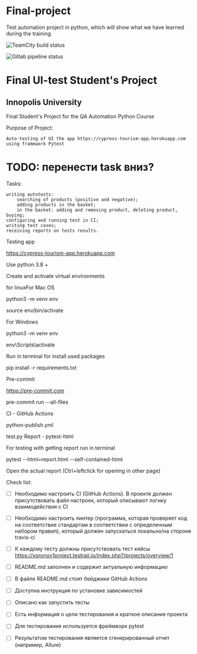 # Final-project
Test automation project in python, which will show what we have learned during the training

![TeamCity build status](http://188.120.227.87:8111/app/rest/builds/buildType:id:FinalProject_Build/statusIcon.svg)

![Gitlab pipeline status](https://gitlab.com/vor.arkadiy/final_project/-/commits/main/pipeline.svg)



# Final UI-test Student's Project

## Innopolis University

Final Student's Project for the QA Automation Python Course

Purpose of Project:

    Auto-testing of UI the app https://cypress-tourism-app.herokuapp.com using framework Pytest
# TODO: перенести task вниз?
Tasks:

    writing autotests:
        searching of products (positive and negative);
        adding products in the basket;
        in the basket: adding and removing product, deleting product, buying;
    configuring and running test in CI;
    writing test cases;
    receiving reports on tests results.

Testing app

https://cypress-tourism-app.herokuapp.com

Use python 3.8 +

Create and activate virtual environments

for linuxFor Mac OS

python3 -m venv env

source env/bin/activate

For Windows

python3 -m venv env

env\Scripts\activate

Run in terminal for install used packages

pip install -r requirements.txt

Pre-commit

https://pre-commit.com

pre-commit run --all-files

CI - GitHub Actions

python-publish.yml

test.py
Report - pytest-html

For testing with getting report run in terminal

pytest --html=report.html --self-contained-html

Open the actual report (Ctrl+leftclick for opening in other page)






Check list:
 + [ ] Необходимо настроить CI (GitHub Actions). В проекте должен присутствовать файл настроек, который описывают логику взаимодействия с CI

 + [ ] Необходимо настроить линтер (программа, которая проверяет код на соответствие стандартам в соответствии с определенным набором правил), который должен запускаться локально/на стороне travis-ci

 + [ ] К каждому тесту должны присутствовать тест кейсы 
 https://voronov1project.testrail.io/index.php?/projects/overview/1
            
 + [ ] README.md заполнен и содержит актуальную информацию

 + [ ] В файле README.md стоят бейджики GitHub Actions

 + [ ] Доступна инструкция по установке зависимостей

 + [ ] Описано как запустить тесты

 + [ ] Есть информация о цели тестирования и краткое описание проекта

 + [ ] Для тестирования используется фреймворк pytest 

 + [ ] Результатом тестирования является сгенерированный отчет (например, Allure)
